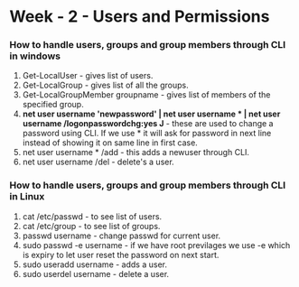# Week - 2 - Users and Permissions

### <b>How to handle users, groups and group members through CLI in windows</b>
1. Get-LocalUser - gives list of users.
1. Get-LocalGroup - gives list of all the groups.
1. Get-LocalGroupMember groupname - gives list of members of the specified group.
1. <b>net user username 'newpassword' | net user username * | net user username /logonpasswordchg:yes J</b> - these are used to change a password using CLI. If we use * it will ask for password in next line instead of showing it on same line in first case.
1. net user username * /add - this adds a newuser through CLI.
1. net user username /del - delete's a user.

### <b>How to handle users, groups and group members through CLI in Linux</b>
1. cat /etc/passwd - to see list of users.
1. cat /etc/group - to see list of groups.
1. passwd username - change passwd for current user.
1. sudo passwd -e username - if we have root previlages we use -e which is expiry to let user reset the password on next start.
1. sudo useradd username - adds a user.
1. sudo userdel username - delete a user.